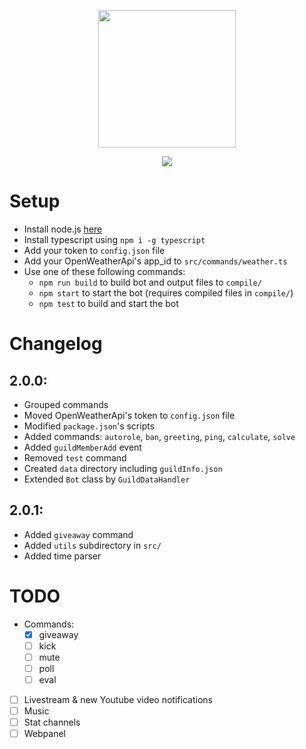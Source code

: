 <p align="center">
    <img src="https://i.imgur.com/epINEbt.png" height="220">
</p>
<p align="center">
    <img src="https://img.shields.io/badge/version-2.0.1-blue.svg">
</p>

# Setup
- Install node.js [here](https://nodejs.org/)
- Install typescript using `npm i -g typescript`
- Add your token to `config.json` file
- Add your OpenWeatherApi's app_id to `src/commands/weather.ts`
- Use one of these following commands:
    - `npm run build` to build bot and output files to `compile/`
    - `npm start` to start the bot (requires compiled files in `compile/`)
    - `npm test` to build and start the bot

# Changelog
## 2.0.0:
- Grouped commands
- Moved OpenWeatherApi's token to `config.json` file
- Modified `package.json`'s scripts
- Added commands: `autorole`, `ban`, `greeting`, `ping`, `calculate`, `solve`
- Added `guildMemberAdd` event
- Removed `test` command
- Created `data` directory including `guildInfo.json`
- Extended `Bot` class by `GuildDataHandler`
## 2.0.1:
- Added `giveaway` command
- Added `utils` subdirectory in `src/`
- Added time parser

# TODO
- Commands:
    - [x] giveaway
    - [ ] kick
    - [ ] mute
    - [ ] poll
    - [ ] eval
- [ ] Livestream & new Youtube video notifications
- [ ] Music
- [ ] Stat channels
- [ ] Webpanel
